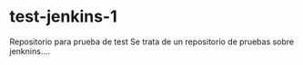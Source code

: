 # test-jenkins-1
Repositorio para prueba de test
Se trata de un repositorio de pruebas sobre jenknins....